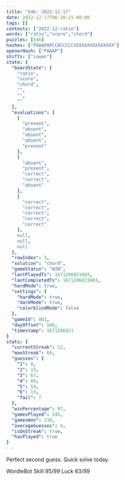 ```yaml
---
title: "546: 2022-12-17"
date: 2022-12-17T06:20:21-08:00
tags: []
contests: ["2022-12-ratio"]
words: ["ratio","score","chord"]
puzzles: [546]
hashes: ["PAAAPAPCCACCCCCXXXXXXXXXXXXXXX"]
openerHash: ["PAAAP"]
shifts: ["iowan"]
state: {
  "boardState": [
    "ratio",
    "score",
    "chord",
    "",
    "",
    ""
  ],
  "evaluations": [
    [
      "present",
      "absent",
      "absent",
      "absent",
      "present"
    ],
    [
      "absent",
      "present",
      "correct",
      "correct",
      "absent"
    ],
    [
      "correct",
      "correct",
      "correct",
      "correct",
      "correct"
    ],
    null,
    null,
    null
  ],
  "rowIndex": 3,
  "solution": "chord",
  "gameStatus": "WIN",
  "lastPlayedTs": 1671286821603,
  "lastCompletedTs": 1671286821603,
  "hardMode": true,
  "settings": {
    "hardMode": true,
    "darkMode": true,
    "colorblindMode": false
  },
  "gameId": 801,
  "dayOffset": 546,
  "timestamp": 1671286821
}
stats: {
  "currentStreak": 12,
  "maxStreak": 69,
  "guesses": {
    "1": 0,
    "2": 15,
    "3": 67,
    "4": 89,
    "5": 54,
    "6": 13,
    "fail": 7
  },
  "winPercentage": 97,
  "gamesPlayed": 245,
  "gamesWon": 238,
  "averageGuesses": 4,
  "isOnStreak": true,
  "hasPlayed": true
}
---
```

<!-- more -->
Perfect second guess. Quick solve today.

WordleBot
Skill 95/99
Luck 63/99
